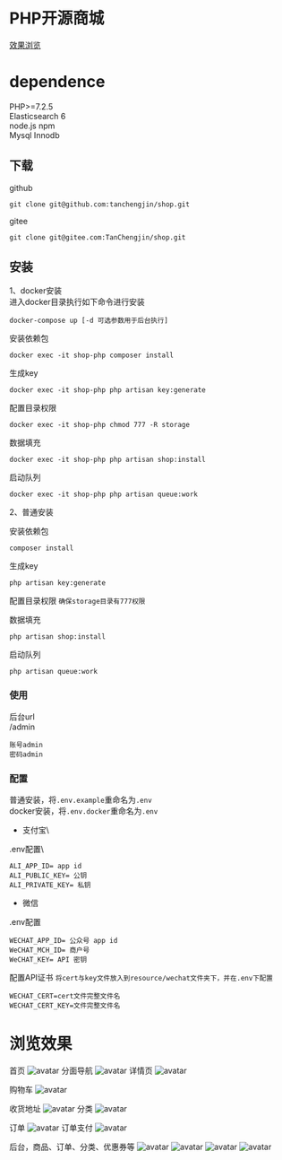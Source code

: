 # PHP开源商城

[效果浏览](#浏览效果)

# dependence

PHP>=7.2.5\
Elasticsearch 6\
node.js npm\
Mysql Innodb

## 下载
github
````
git clone git@github.com:tanchengjin/shop.git
````

gitee
````
git clone git@gitee.com:TanChengjin/shop.git
````

## 安装

1、docker安装\
进入docker目录执行如下命令进行安装
````
docker-compose up [-d 可选参数用于后台执行]
````

安装依赖包
````
docker exec -it shop-php composer install
````
生成key
````
docker exec -it shop-php php artisan key:generate
````
配置目录权限
````
docker exec -it shop-php chmod 777 -R storage
````
数据填充
````
docker exec -it shop-php php artisan shop:install
````
启动队列
````
docker exec -it shop-php php artisan queue:work
````
2、普通安装

安装依赖包
````
composer install
````
生成key
````
php artisan key:generate
````

配置目录权限
`确保storage目录有777权限` 

数据填充
````
php artisan shop:install
````

启动队列
````
php artisan queue:work
````

### 使用

后台url\
/admin
````
账号admin
密码admin
````

### 配置
普通安装，将`.env.example`重命名为`.env` \
docker安装，将`.env.docker`重命名为`.env`
- 支付宝\

.env配置\
```
ALI_APP_ID= app id
ALI_PUBLIC_KEY= 公钥
ALI_PRIVATE_KEY= 私钥
```

- 微信

.env配置
````
WECHAT_APP_ID= 公众号 app id
WeCHAT_MCH_ID= 商户号
WeCHAT_KEY= API 密钥
````
配置API证书
`将cert与key文件放入到resource/wechat文件夹下，并在.env下配置`

````
WECHAT_CERT=cert文件完整文件名
WECHAT_CERT_KEY=文件完整文件名
````


# 浏览效果

首页
![avatar](images/product-index.png)
分面导航
![avatar](images/search.gif)
详情页
![avatar](images/product-detail.png)

购物车
![avatar](images/product-cart.png)

收货地址
![avatar](images/address.png)
分类
![avatar](images/product-category.png)

订单
![avatar](images/product-category.png)
订单支付
![avatar](images/product-payment.png)

后台，商品、订单、分类、优惠券等
![avatar](images/admin-product.png)
![avatar](images/admin-product-recycle.png)
![avatar](images/admin-order.png)
![avatar](images/user-coupon.png)



